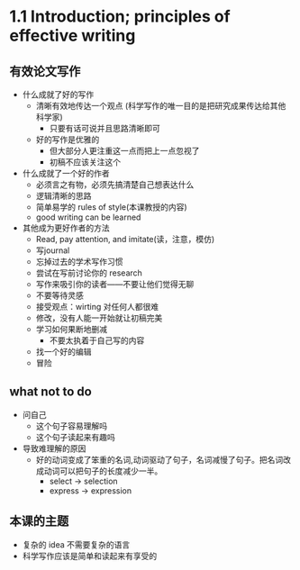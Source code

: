 # 1.1 Introduction; principles of effective writing

## 有效论文写作
- 什么成就了好的写作
  - 清晰有效地传达一个观点 (科学写作的唯一目的是把研究成果传达给其他科学家)
    - 只要有话可说并且思路清晰即可
  - 好的写作是优雅的 
    - 但大部分人更注重这一点而把上一点忽视了
    - 初稿不应该关注这个
- 什么成就了一个好的作者
  - 必须言之有物，必须先搞清楚自己想表达什么
  - 逻辑清晰的思路
  - 简单易学的 rules of style(本课教授的内容)
  - good writing can be learned
- 其他成为更好作者的方法
  - Read, pay attention, and imitate(读，注意，模仿)
  - 写journal
  - 忘掉过去的学术写作习惯
  - 尝试在写前讨论你的 research
  - 写作来吸引你的读者——不要让他们觉得无聊
  - 不要等待灵感
  - 接受观点：wirting 对任何人都很难
  - 修改，没有人能一开始就让初稿完美
  - 学习如何果断地删减
    - 不要太执着于自己写的内容
  - 找一个好的编辑
  - 冒险

## what not to do
- 问自己
  - 这个句子容易理解吗
  - 这个句子读起来有趣吗
- 导致难理解的原因
  - 好的动词变成了笨重的名词,动词驱动了句子，名词减慢了句子。把名词改成动词可以把句子的长度减少一半。
    - select -> selection
    - express -> expression
  
## 本课的主题
- 复杂的 idea 不需要复杂的语言
- 科学写作应该是简单和读起来有享受的